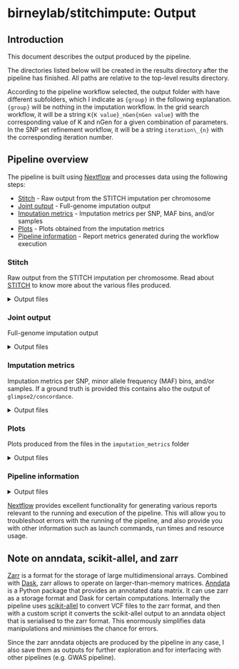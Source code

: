 # birneylab/stitchimpute: Output

## Introduction

This document describes the output produced by the pipeline.

The directories listed below will be created in the results directory after the pipeline has finished. All paths are relative to the top-level results directory.

According to the pipeline workflow selected, the output folder with have different subfolders, which I indicate as `{group}` in the following explanation.
`{group}` will be nothing in the imputation workflow.
In the grid search workflow, it will be a string `K{K value}_nGen{nGen value}` with the corresponding value of K and nGen for a given combination of parameters.
In the SNP set refinement workflow, it will be a string `iteration\_{n}` with the corresponding iteration number.

## Pipeline overview

The pipeline is built using [Nextflow](https://www.nextflow.io/) and processes data using the following steps:

- [Stitch](#stitch) - Raw output from the STITCH imputation per chromosome
- [Joint output](#joint) - Full-genome imputation output
- [Imputation metrics](#performance) - Imputation metrics per SNP, MAF bins, and/or samples
- [Plots](#plots) - Plots obtained from the imputation metrics
- [Pipeline information](#pipeline-information) - Report metrics generated during the workflow execution

### Stitch

Raw output from the STITCH imputation per chromosome.
Read about [STITCH](https://github.com/rwdavies/STITCH) to know more about the various files produced.

<details markdown="1">
<summary>Output files</summary>

- `{group}/stitch/chromosome_*`
  - `plots/`: Plots produced by STITCH
  - `RData/`: Intermediate STITCH results as R objects
  - `chromosome_*.vcf.gz`: Imputed VCF file for the chromosome
  - `chromosome_*.vcf.gz.csi`: Index file for the VCF

</details>

### Joint output

Full-genome imputation output

<details markdown="1">
<summary>Output files</summary>

- `{group}/joint_stitch_output`
  - `vcf/joint_stitch_output.vcf.gz`: Full genome imputed genotypes
  - `vcf/joint_stitch_output.vcf.gz.csi`: VCF index

</details>

### Imputation metrics

Imputation metrics per SNP, minor allele frequency (MAF) bins, and/or samples. If a ground truth is provided this contains also the output of `glimpse2/concordance`.

<details markdown="1">
<summary>Output files</summary>

- `{group}/imputation_metrics`
  - `joint_stitch_output.info_score.csv.gz`: CSV file with header and columns `chr,pos,ref,alt,info_score`. The `info_score` is extracted from the STITCH output and it is a SNP-wise internal imputation quality metric
  - `joint_stitch_output.r2_sites.tsv.gz`: TSV file produced by `glimpse2/concordance` with per-SNP ground truth correlations in terms of allele dosages (`ds_r2`)
  - `joint_stitch_output.{rsquare,error}.{grp,spl}.txt.gz`: ground truth performance metrics produced by `glimpse2/concordance`

</details>

### Plots

Plots produced from the files in the `imputation_metrics` folder

<details markdown="1">
<summary>Output files</summary>

- `{group}/plots`
  - `joint_stitch_output.{info_score,r2_sites,r2_samples,r2_maf_bins}.pdf`

</details>

### Pipeline information

<details markdown="1">
<summary>Output files</summary>

- `pipeline_info/`
  - Reports generated by Nextflow: `execution_report.html`, `execution_timeline.html`, `execution_trace.txt` and `pipeline_dag.dot`/`pipeline_dag.svg`.
  - Reports generated by the pipeline: `pipeline_report.html`, `pipeline_report.txt` and `software_versions.yml`. The `pipeline_report*` files will only be present if the `--email` / `--email_on_fail` parameter's are used when running the pipeline.
  - Reformatted samplesheet files used as input to the pipeline: `samplesheet.valid.csv`.

</details>

[Nextflow](https://www.nextflow.io/docs/latest/tracing.html) provides excellent functionality for generating various reports relevant to the running and execution of the pipeline. This will allow you to troubleshoot errors with the running of the pipeline, and also provide you with other information such as launch commands, run times and resource usage.

## Note on anndata, scikit-allel, and zarr

[Zarr](https://zarr.dev/) is a format for the storage of large multidimensional arrays.
Combined with [Dask](https://www.dask.org/), zarr allows to operate on larger-than-memory matrices.
[Anndata](https://anndata.readthedocs.io/en/latest/) is a Python package that provides an annotated data matrix. It can use zarr as a storage format and Dask for certain computations.
Internally the pipeline uses [scikit-allel](https://scikit-allel.readthedocs.io/en/stable/) to convert VCF files to the zarr format, and then with a custom script it converts the scikit-allel output to an anndata object that is serialised to the zarr format. This enormously simplifies data manipulations and minimises the chance for errors.

Since the zarr anndata objects are produced by the pipeline in any case, I also save them as outputs for further exploration and for interfacing with other pipelines (e.g. GWAS pipeline).
